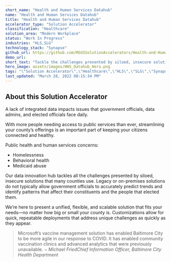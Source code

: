 ```yaml
---
short_name: "Health and Human Services Datahub"
name: "Health and Human Services Datahub"
title: "Health and Human Services Datahub"
accelerator_type: "Solution Accelerator"
classification: "Healthcare"
solution_area: "Modern Workplace"
status: "Work In Progress"
industries: "HLS,SLG"
technology_stack: "Synapse"
github_url: https://github.com/MSUSSolutionAccelerators/Health-and-Human-Services-Datahub-Solution-Accelerator
demo_url: 
short_text: "Tackle the challenges presented by siloed, insecure solutions that many counties use"
hero_image: assets/images/HHS_Datahub_Hero.png
tags: "\"Solution Accelerator\",\"Healthcare\",\"HLS\",\"SLG\",\"Synapse\""
last_updated: "March 28, 2022 08:15:34 PM"
---
```

## About this Solution Accelerator

A lack of integrated data impacts issues that government officials, data admins, and elected officials face daily.

With more people needing access to public services than ever, streamlining your county’s offerings is an important part of keeping your citizens connected and healthy.

Public health and human services concerns:

* Homelessness
* Behavioral health
* Medicaid abuse

Our data innovation hub tackles all the challenges presented by siloed, insecure solutions that many counties use. Legacy or on-premises solutions do not typically allow government officials to accurately predict trends and identify patterns that affect their constituents and the people that elected them.

We’re here to present a unified, flexible, and scalable solution that fits your needs—no matter how big or small your county is. Customizations allow for quick, repeatable deployments that address unique challenges as quickly as they appear.

> Microsoft’s vaccine management solution has enabled Baltimore City to be more agile in our response to COVID. It has enabled community vaccination clinics and advanced analytics that were previously unavailable. − _Michael FriedChief Information Officer, Baltimore City Health Department_

